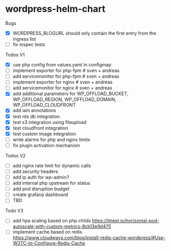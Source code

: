 # wordpress-helm-chart

Bugs
* [x] WORDPRESS_BLOGURL should only contain the first entry from the ingress list
* [ ] fix inspec tests

Todos V1
* [x] use php config from values.yaml in configmap
* [ ] implement exporter for php-fpm # sven + andreas
* [ ] add servicemonitor for php-fpm # sven + andreas
* [ ] implement exporter for nginx # sven + andreas
* [ ] add servicemonitor for nginx # sven + andreas
* [x] add additional parameters for WP_OFFLOAD_BUCKET, WP_OFFLOAD_REGION, WP_OFFLOAD_DOMAIN, WP_OFFLOAD_CLOUDFRONT
* [x] add iam annotations
* [X] test rds db integration
* [X] test s3 integration using fileupload
* [X] test cloudfront integration
* [x] test custom image integration 
* [ ] write alarms for php and nginx limits
* [ ] fix plugin activation mechanism

Todos V2
* [ ] add nginx rate limit for dynamic calls
* [ ] add security headers
* [ ] add ip auth for wp-admin?
* [ ] add internal php upstream for status
* [ ] add pod disruption budget
* [ ] create grafana dashboard
* [ ] TBD

Todo V3
* [ ] add hpa scaling based on php childs https://itnext.io/horizontal-pod-autoscale-with-custom-metrics-8cb13e9d475
* [ ] implement cache based on redis https://www.cloudways.com/blog/install-redis-cache-wordpress/#Use-W3TC-to-Configure-Redis-Cache
